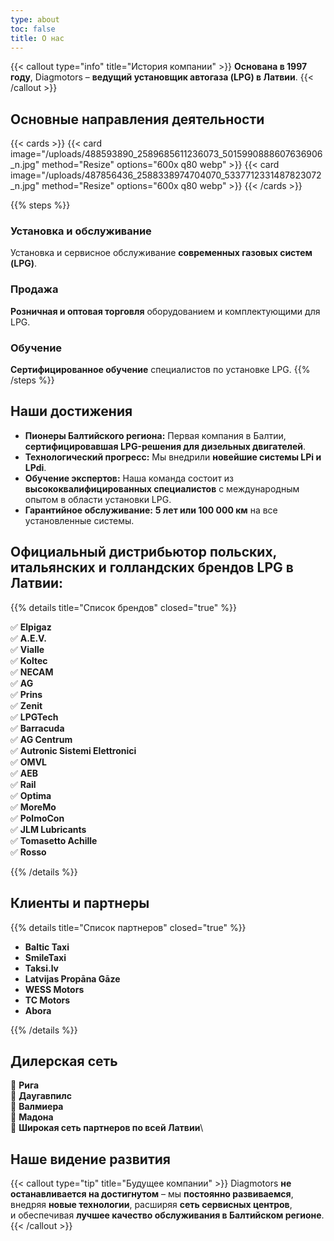 ```yaml
---
type: about
toc: false
title: О нас
---
```


{{< callout type="info" title="История компании" >}}
**Основана в 1997 году**, Diagmotors – **ведущий установщик автогаза (LPG) в Латвии**.
{{< /callout >}}

## Основные направления деятельности

{{< cards >}}
{{< card image="/uploads/488593890_2589685611236073_5015990888607636906_n.jpg" method="Resize" options="600x q80 webp" >}}
{{< card image="/uploads/487856436_2588338974704070_5337712331487823072_n.jpg" method="Resize" options="600x q80 webp" >}}
{{< /cards >}}

{{% steps %}}

### Установка и обслуживание

Установка и сервисное обслуживание **современных газовых систем (LPG)**.

### Продажа

**Розничная и оптовая торговля** оборудованием и комплектующими для LPG.

### Обучение

**Сертифицированное обучение** специалистов по установке LPG.
{{% /steps %}}

## Наши достижения

* **Пионеры Балтийского региона:** Первая компания в Балтии, **сертифицировавшая LPG-решения для дизельных двигателей**.
* **Технологический прогресс:** Мы внедрили **новейшие системы LPi и LPdi**.
* **Обучение экспертов:** Наша команда состоит из **высококвалифицированных специалистов** с международным опытом в области установки LPG.
* **Гарантийное обслуживание:** **5 лет или 100 000 км** на все установленные системы.

## Официальный дистрибьютор польских, итальянских и голландских брендов LPG в Латвии:

{{% details title="Список брендов" closed="true" %}}

✅ **Elpigaz**\
✅ **A.E.V.**\
✅ **Vialle**\
✅ **Koltec**\
✅ **NECAM**\
✅ **AG**\
✅ **Prins**\
✅ **Zenit**\
✅ **LPGTech**\
✅ **Barracuda**\
✅ **AG Centrum**\
✅ **Autronic Sistemi Elettronici**\
✅ **OMVL**\
✅ **AEB**\
✅ **Rail**\
✅ **Optima**\
✅ **MoreMo**\
✅ **PolmoCon**\
✅ **JLM Lubricants**\
✅ **Tomasetto Achille**\
✅ **Rosso**

{{% /details %}}

## Клиенты и партнеры

{{% details title="Список партнеров" closed="true" %}}

* **Baltic Taxi**
* **SmileTaxi**
* **Taksi.lv**
* **Latvijas Propāna Gāze**
* **WESS Motors**
* **TC Motors**
* **Abora**

{{% /details %}}

## Дилерская сеть

📍 **Рига**\
📍 **Даугавпилс**\
📍 **Валмиера**\
📍 **Мадона**\
📍 **Широкая сеть партнеров по всей Латвии**\

## Наше видение развития

{{< callout type="tip" title="Будущее компании" >}}
Diagmotors **не останавливается на достигнутом** – мы **постоянно развиваемся**,\
внедряя **новые технологии**, расширяя **сеть сервисных центров**,\
и обеспечивая **лучшее качество обслуживания в Балтийском регионе**.
{{< /callout >}}
